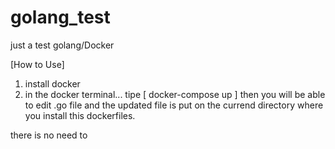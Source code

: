 # golang_test
just a test golang/Docker

[How to Use]
 1. install docker
 2. in the docker terminal...
    tipe [ docker-compose up ]
    then you will be able to edit .go file and the updated file is put on the currend directory where you install this dockerfiles.
    
there is no need to 
